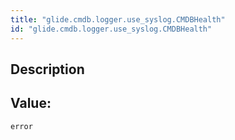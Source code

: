 ```yaml
---
title: "glide.cmdb.logger.use_syslog.CMDBHealth"
id: "glide.cmdb.logger.use_syslog.CMDBHealth"
---
```

## Description



## Value: 
```
error
```